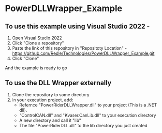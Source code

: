 # PowerDLLWrapper_Example
## To use this example using Visual Studio 2022 - 
1. Open Visual Studio 2022
2. Click "Clone a repository"
3. Paste the link of this repository in "Repositoty Location" - https://github.com/RedlerTechnologies/PowerDLLWrapper_Example.git
4. Click "Clone"

And the example is ready to go

## To use the DLL Wrapper externally
1. Clone the repository to some directory
2. In your execution project, add:
   + Refernce "PowerRiderDLLWrapper.dll" to your project (This is a .NET dll).  
   + "ControlCAN.dll" and "Kvaser.CanLib.dll" to your execution directory
   + A new directory and call it "lib"
   + The file "PowerRiderDLL.dll" to the lib directory you just created
